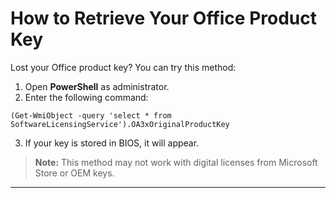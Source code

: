 # How to Retrieve Your Office Product Key
Lost your Office product key? You can try this method:
1. Open **PowerShell** as administrator.
2. Enter the following command:
```
(Get-WmiObject -query 'select * from SoftwareLicensingService').OA3xOriginalProductKey
```
3. If your key is stored in BIOS, it will appear.
> **Note:** This method may not work with digital licenses from Microsoft Store or OEM keys.
---